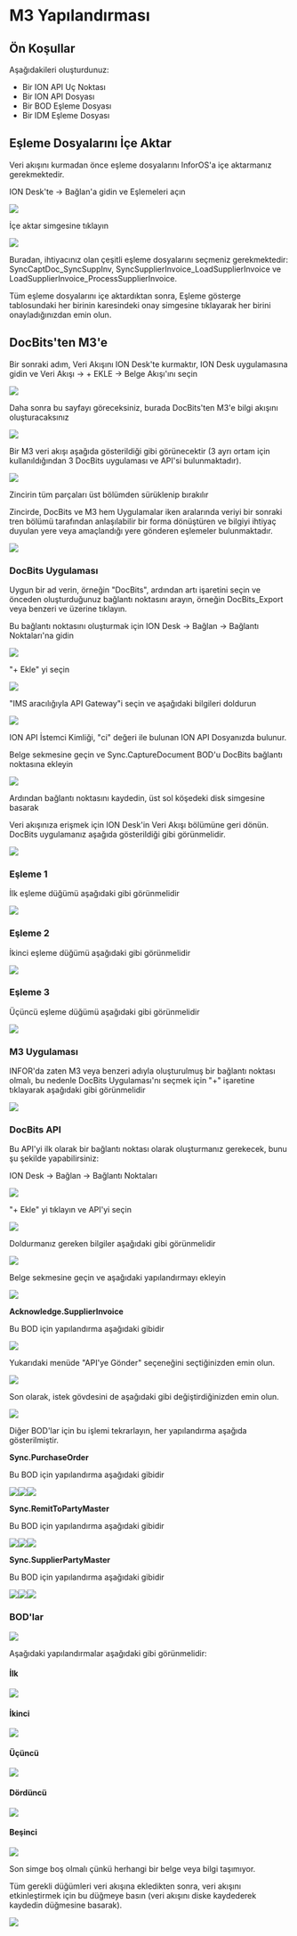 # M3 Yapılandırması

## Ön Koşullar

Aşağıdakileri oluşturdunuz:

* Bir ION API Uç Noktası
* Bir ION API Dosyası
* Bir BOD Eşleme Dosyası
* Bir IDM Eşleme Dosyası

## Eşleme Dosyalarını İçe Aktar

Veri akışını kurmadan önce eşleme dosyalarını InforOS'a içe aktarmanız gerekmektedir.

ION Desk'te → Bağlan'a gidin ve Eşlemeleri açın

![](https://lh7-us.googleusercontent.com/EV8z6b_W9tjTgML0j3qJAYHCTYLd4N5yLrArdIECftYpMOCRTRJ_a7eADEzljFM4XHxMUJ6Nx9Z6EN3Hmzote5F0HrM5zd4p1BS0NYicUWDnkhQFX-_3MGbblEYi6x2a1K25SclYYttgW3cWQbOjvfQ)

İçe aktar simgesine tıklayın

![](https://lh7-us.googleusercontent.com/agBHtjNitneogoZsSG1791QAARbvesv9eSriAkw0HL9Fy372Ty6SmQG1sKJjOYZCuE0SnGT3agHAFRJYjgGNxJrN1CMJj9L-fSPhNmXxN78iDKqrrdgEVYFHxsNwy9XLiUFpBCQ1wnWlwyeFH08DsWI)

Buradan, ihtiyacınız olan çeşitli eşleme dosyalarını seçmeniz gerekmektedir: SyncCaptDoc\_SyncSuppInv, SyncSupplierInvoice\_LoadSupplierInvoice ve LoadSupplierInvoice\_ProcessSupplierInvoice.

Tüm eşleme dosyalarını içe aktardıktan sonra, Eşleme gösterge tablosundaki her birinin karesindeki onay simgesine tıklayarak her birini onayladığınızdan emin olun.

## DocBits'ten M3'e

Bir sonraki adım, Veri Akışını ION Desk'te kurmaktır, ION Desk uygulamasına gidin ve Veri Akışı → + EKLE → Belge Akışı'ını seçin

![](https://lh7-us.googleusercontent.com/Kkro7w2LPfnwf-JPMmPI2DzrSRNEi_F9aWW02KDtBvAZz_R7j9DZ71Nqw3ETPSQqDuxBzJ1TU8Uuzz5jU9rOO_tvDBf9abVF-FDSxln_pjr-HMRdYBnGMwgcM6hg-pC2B7FgdBkXibivMB4PptvZ6fk)

Daha sonra bu sayfayı göreceksiniz, burada DocBits'ten M3'e bilgi akışını oluşturacaksınız

![](https://lh7-us.googleusercontent.com/K0B1lC_KLO5RZqGqAltp6JnZZ1sfZG4wg-i_nxZCnLjML33yvViRUHOInK3iHYbzbV4I0uqDY8JpsZMxssD8bbJy24A1zKr9PfQEyqVxewx_L87RCIwzn5MDRjMqgx4X42vkKthbyz--5DDe1H0rvHQ)

Bir M3 veri akışı aşağıda gösterildiği gibi görünecektir (3 ayrı ortam için kullanıldığından 3 DocBits uygulaması ve API'si bulunmaktadır).

![](https://lh7-us.googleusercontent.com/6Oy_UBzYNml-7_sayDEKhqYF92yDzlUNzmGLQSWZOfDT-avvfg3oNUnv_DtXNSP0XF43D-zgIizIuTrCXl6ockLU2uQLYFJna72fzL5BP-T89xjF4oWz2eAz9w0hsoVieyTpgSw_Prvj--89Kc4Kqoo)

Zincirin tüm parçaları üst bölümden sürüklenip bırakılır

Zincirde, DocBits ve M3 hem Uygulamalar iken aralarında veriyi bir sonraki tren bölümü tarafından anlaşılabilir bir forma dönüştüren ve bilgiyi ihtiyaç duyulan yere veya amaçlandığı yere gönderen eşlemeler bulunmaktadır.

![](https://lh7-us.googleusercontent.com/1kjgKNmIQ-NbM_JukcPsj7qmyiMB9b693ixg6Dh1kOlZ6NKgBXViYwn0MNUBHt0WKKWf_1gpRvxgqjIaqpqcy-SyXoYjhJLt3m_bv7wbVADzqHRsx8TYXWyIQO82X-Ixfl5b7iI7nxTRkw06sX3xsBM)

### DocBits Uygulaması

Uygun bir ad verin, örneğin "DocBits", ardından artı işaretini seçin ve önceden oluşturduğunuz bağlantı noktasını arayın, örneğin DocBits_Export veya benzeri ve üzerine tıklayın.

Bu bağlantı noktasını oluşturmak için ION Desk → Bağlan → Bağlantı Noktaları'na gidin

![](https://lh7-us.googleusercontent.com/8qsMIUKMrgmcYqqJPL2zF4GVeHuvSHvn8Z7dfonRuvKFPcXmN4hx2PIrXko4lvW7ayD7s2VRFOMvWkQSxfAH5tTuhg0XhzYmSzlsgnowWRw8GmQC2y5BjcS9X2MjDzLSutgoHg2VN59kCYRunMSxkIY)

"+ Ekle" yi seçin

![](https://lh7-us.googleusercontent.com/-3-3TzgEQppYmX64-clxjp1JBjNz9fsA2FDPqirgNF0wL8DsDJACzUBuSw5wBL2k9JanqvMzAG352CWafOdtjhMfZalJnBFVSjaWA1AszhCjKtCsTvLUUqq1WwMfF-PqL-u7LRo4TPbj4fP2_j48240)

"IMS aracılığıyla API Gateway"i seçin ve aşağıdaki bilgileri doldurun

![](https://lh7-us.googleusercontent.com/wImUEi9mXiQjW5O6mp7_IrKk4CTaHFs903DJ6TXqUEcjGq45TnUWdusFTGH1jzpBPP_TC7rokyjrkYWmh3emSKBQs05qYbO80TO87De0C5OveVURykQMCLFRRYakEMoFHpoeXzxH5QIbKJdjxujeY98)

ION API İstemci Kimliği, "ci" değeri ile bulunan ION API Dosyanızda bulunur. 

Belge sekmesine geçin ve Sync.CaptureDocument BOD'u DocBits bağlantı noktasına ekleyin

![](https://lh7-us.googleusercontent.com/ga1q0Uwdi2GNwuiz22NvDtCzGL0krSkBPLsEVxE-mtoMV7CtEU8TPO0PhF40oB9NB9iv7DCJi9niLnsKjpqarWJsgGRdc1W0pFl9rTDm7i2_BSLj3JOrzR7iclPdqOdpztgCxWZG2Teg1gWljaMUq2E)

Ardından bağlantı noktasını kaydedin, üst sol köşedeki disk simgesine basarak

Veri akışınıza erişmek için ION Desk'in Veri Akışı bölümüne geri dönün. DocBits uygulamanız aşağıda gösterildiği gibi görünmelidir.

![](https://lh7-us.googleusercontent.com/fBzKL6RU0XvGpn1cKFZIyAp2amKonBWc8ilbAq5u_r867xywWWAD7EjP-g-wjlwUsrG4Wz0lS6Ujdnu8P3vc8Q3FbtbRR4qSBmbSLoICfX-aHITMDdHp07bESefC9TuUUUQiHGb1j00HNtB_7A3iDFs)
### Eşleme 1

İlk eşleme düğümü aşağıdaki gibi görünmelidir

![](https://lh7-us.googleusercontent.com/F9AcE4V-s9vs-0kRz8BcCtdHUUQoaooyK3GqOj8pAQWuvIguoUO-tJx7WBEW6\_GmzwNsJp8VUYezGCiLPXvPhEynac3FPh\_NJOvqs1SXtMIUsF5\_HjWmcvY3VC-eZsjG0ZE8HmsKsFhocadr96drSbY)

### Eşleme 2

İkinci eşleme düğümü aşağıdaki gibi görünmelidir

![](https://lh7-us.googleusercontent.com/8M\_V2BtkOGyqV-828ct5c2QvSs5n5\_RtLjlH717kspZwlgtfjbz6tpOJCCXDelruBenMjxsJPqncQ5hUw2bQkM3ya7\_WrVyEBz3UnaU-C9oVOWB8nNtXA20RBYgO3EBMon2TfgpefY0lSPBzF9NoTeU)

### Eşleme 3

Üçüncü eşleme düğümü aşağıdaki gibi görünmelidir

![](https://lh7-us.googleusercontent.com/x9QUHTgQrNaeKnTeMIUflkWjcBr2c3LgsYe2BZBjv01hXiEkvsLtU0GzYt5KppcE12ZqxWeBJ1kbLOC6qA3yKHhujCZt3sFpDNE5yERkHHMJJEjFl0jJE90nQ-iXeMLbR-Bk6G0NIL8AqG3U48Seiuc)

### M3 Uygulaması

INFOR'da zaten M3 veya benzeri adıyla oluşturulmuş bir bağlantı noktası olmalı, bu nedenle DocBits Uygulaması'nı seçmek için "+" işaretine tıklayarak aşağıdaki gibi görünmelidir

![](https://lh7-us.googleusercontent.com/JTXIN5QxidvFJyjegxSw8kA7yVfHfuypxi5yX21CsSlGtOVgykc52U2r0077-cKqNhc0B4zSSZotlipFesmLo371kho3wUSRPzmwEir-stbxyZV1PwCDXkq6qJMm4PNXt\_wGarDMixGIU0tu-eAqV5Y)

### DocBits API

Bu API'yi ilk olarak bir bağlantı noktası olarak oluşturmanız gerekecek, bunu şu şekilde yapabilirsiniz:

ION Desk → Bağlan → Bağlantı Noktaları

![](https://lh7-us.googleusercontent.com/VOXW6LixmcKjHW0CTOO5L8fK6r-4k3jqk0AnoR6DEVoGgJMbx65hS3yKSgMWItypdz4Ha82T-bKCN0aMv34gif-b0Aw7zpDFPBK9G-K6x9\_csrM9xyKcpmWam15tKqO1\_rwKtMsJ2CSoWqdpLxCD5tA)

"+ Ekle" yi tıklayın ve API'yi seçin

![](https://lh7-us.googleusercontent.com/c1RAUNoA3YBhvf6FLJ\_L3ouyZwHK-3bBRU83eL3oAQXjG6SjWEO9O-gDKPItPm8AI\_YhadaCZU-GxY-qUXNuQMiRiKUhBYUtJ8kOFVg\_YYpzJDSoJ68NYSaEtHBSyyfnq0VbHUdWY1e8lBQ0j\_G5xvI)

Doldurmanız gereken bilgiler aşağıdaki gibi görünmelidir

![](https://lh7-us.googleusercontent.com/h2KU6pKeKl9wX8oyul0KmbL\_kg-iPQJpBqbf29l64ED2e-Z4tNj8-m4hBN\_4SSiNPf2TrE92TD4H0-0AZ0eWxMFmDV22IdPlU9NO4XlQF9k0Swg0X3Sm1HMsSPvWi7Q1HUr8uy8j3aDRheFxZqZ2Gbc)

Belge sekmesine geçin ve aşağıdaki yapılandırmayı ekleyin

![](https://docbits.com/wp-content/uploads/2023/09/DocBits\_Exp\_M3\_api\_docs1-1024x279.png)

**Acknowledge.SupplierInvoice**

Bu BOD için yapılandırma aşağıdaki gibidir

![](https://docbits.com/wp-content/uploads/2023/09/DocBits\_Exp\_M3\_ack\_11.png)

Yukarıdaki menüde "API'ye Gönder" seçeneğini seçtiğinizden emin olun.

![](https://docbits.com/wp-content/uploads/2023/09/DocBits\_Exp\_M3\_ack\_2-1024x338.png)

Son olarak, istek gövdesini de aşağıdaki gibi değiştirdiğinizden emin olun.

![](https://docbits.com/wp-content/uploads/2023/09/DocBits\_Exp\_M3\_ack\_3-1024x260.png)

Diğer BOD'lar için bu işlemi tekrarlayın, her yapılandırma aşağıda gösterilmiştir.

**Sync.PurchaseOrder**

Bu BOD için yapılandırma aşağıdaki gibidir

![](https://docbits.com/wp-content/uploads/2023/09/DocBits\_Exp\_M3\_po\_1.png)![](https://docbits.com/wp-content/uploads/2023/09/DocBits\_Exp\_M3\_po\_2-1024x359.png)![](https://docbits.com/wp-content/uploads/2023/09/DocBits\_Exp\_M3\_po\_3-1024x297.png)

**Sync.RemitToPartyMaster**

Bu BOD için yapılandırma aşağıdaki gibidir

![](https://docbits.com/wp-content/uploads/2023/09/DocBits\_Exp\_M3\_remit\_1-1.png)![](https://docbits.com/wp-content/uploads/2023/09/DocBits\_Exp\_M3\_remit\_2-1024x351.png)![](https://docbits.com/wp-content/uploads/2023/09/DocBits\_Exp\_M3\_remit\_3-1024x299.png)

**Sync.SupplierPartyMaster**

Bu BOD için yapılandırma aşağıdaki gibidir

![](https://docbits.com/wp-content/uploads/2023/09/DocBits\_Exp\_M3\_sup\_1.png)![](https://docbits.com/wp-content/uploads/2023/09/DocBits\_Exp\_M3\_sup\_2.png)![](https://docbits.com/wp-content/uploads/2023/09/DocBits\_Exp\_M3\_sup\_3-1024x295.png)

### BOD'lar

![](https://lh7-us.googleusercontent.com/zaDSnm844wXqyefN58Y1DvuJOnMaoOrYQ\_12Z5ZSng8-TPy38Th2ZPdAD6hyIYCOvBKGPDSvGpTmtBPq4K5IwyGtsKyMvk-CKOuY-hzD-RL7UrsG39qLN7m3\_IDcDS66KeIQF5e70OWlHO1cbVvQUXM)

Aşağıdaki yapılandırmalar aşağıdaki gibi görünmelidir:
#### İlk

![](https://lh7-us.googleusercontent.com/5gLpbQEYYW90dVLkSc5V60LeToMe2wcOcHHtwTdIdT0o0Gktu8T_7i7zfNikjgETM3QmzAsJAknlEGeB0W0YFLLi56g2PKPwyr2zPcHaKdu8XJWHgaC1u4--_CHNYfd1wQ__3kZpv1_PwyZty3JEyak)

#### İkinci

![](https://lh7-us.googleusercontent.com/xbWTcP8hYA72Ijt7_IV6l-9jKeSalbRPvTn7aNVcnWYMQcD2RDjM-EzKpBKjSIKF_-r8BaxmmCo9uz6-E-vC9flKb4toU3SH24EPLgbXc-VcfJeDdJKglf5P6WV6XYZg0cZVWAoyvS8qgtuR6ZqJYlI)

#### Üçüncü

![](https://lh7-us.googleusercontent.com/F8wVWXuHkLLW2kuu_7Dxe9LhyYdm04tl__Sp6FjeTyk_JFUzhCIUhVlKS_cq3I3FP_h2ksV4zEJHFC_KXK6sSZ5iz5yhTFZcPnH1HS_RvZb2Nr-UXYQ1H316UMoj6eRv6wMn3wHX842B5WVfPHVnJ74)

#### Dördüncü

![](https://lh7-us.googleusercontent.com/myhi9y2sCvS5ZFkIJa5ysLbu7p0X6CYqbiuJ3sQ5-O-2QWlfAseunjwhXK0kakmAofplm0zmh_H1Np7bA559w0-jdurQUsZwYF9CyKYSKSeGnQaIit0HQ5iN-3Xv8CIC-5nk6mMj3JTDS97SlzbsOFE)

#### Beşinci

![](https://lh7-us.googleusercontent.com/c-5iaUhhx0swH-mQfXE5Mdwe4J0skGt7mst4kJdOpjL3Uat329TZmKM5Af-lGQWmcmBht-ib_aUj4dVG7GaUAHHULjly3jxsR8MJNnLDcu5eZB268Vy-dXPxHmkVB8dMZTRhU5SUB59AREurJlW-K6o)

Son simge boş olmalı çünkü herhangi bir belge veya bilgi taşımıyor.

Tüm gerekli düğümleri veri akışına ekledikten sonra, veri akışını etkinleştirmek için bu düğmeye basın (veri akışını diske kaydederek kaydedin düğmesine basarak). 

![](https://lh7-us.googleusercontent.com/WIecHktG7e5dbVScLbR8hUcZUdCEWXBW4xWDEuq0IqTMmguA_Ih_oRymvpk6CzowWFG5TTSCPIH-68ICnPSOPxeZksc-n4bmpvuH8dvHuHFU1DlppGRno3PKjCSJiK12p9bNlo_9cN2t9Ps3nbqF3xE)
